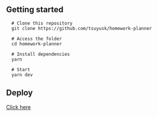 ## Getting started
  ```
    # Clone this repository
    git clone https://github.com/tsuyusk/homework-planner
    
    # Access the folder
    cd homework-planner
    
    # Install dependencies
    yarn
    
    # Start
    yarn dev
  ```
  
## Deploy
  [Click here](https://homework-planner.vercel.app/)

